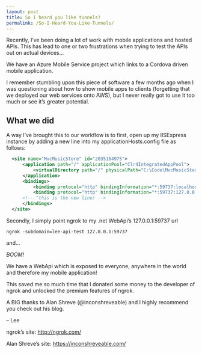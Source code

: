 ```yaml
---
layout: post
title: So I heard you like tunnels?
permalink: /So-I-Heard-You-Like-Tunnels/
---
```

Recently, I’ve been doing a lot of work with mobile applications and hosted APIs. This has lead to one or two frustrations when trying to test the APIs out on actual devices…

We have an Azure Mobile Service project which links to a Cordova driven mobile application.

I remember stumbling upon this piece of software a few months ago when I was questioning about how to show mobile apps to clients (forgetting that we deployed our web services onto AWS), but I never really got to use it too much or see it’s greater potential.

## What we did
A way I’ve brought this to our workflow is to first, open up my IISExpress instance by adding a new line into my applicationHosts.config file as follows:
```XML
  <site name="MvcMusicStore" id="2035164975">
      <application path="/" applicationPool="Clr4IntegratedAppPool">
          <virtualDirectory path="/" physicalPath="C:\Code\MvcMusicStore" />
      </application>
      <bindings>
          <binding protocol="http" bindingInformation="*:59737:localhost" />
          <binding protocol="http" bindingInformation="*:59737:127.0.0.1" />
      <!-- ^this is the new line! -->
      </bindings>
  </site>
```
Secondly, I simply point ngrok to my .net WebApi’s 127.0.0.1:59737 url

```
ngrok -subdomain=lee-api-test 127.0.0.1:59737
```
and…

*BOOM!*

We have a WebApi which is exposed to everyone, anywhere in the world and therefore my mobile application!

This saved me so much time that I donated some money to the developer of ngrok and unlocked the premium features of ngrok.

A BIG thanks to Alan Shreve (@inconshreveable) and I highly recommend you check out his blog.

– Lee

ngrok’s site: http://ngrok.com/

Alan Shreve’s site: https://inconshreveable.com/
